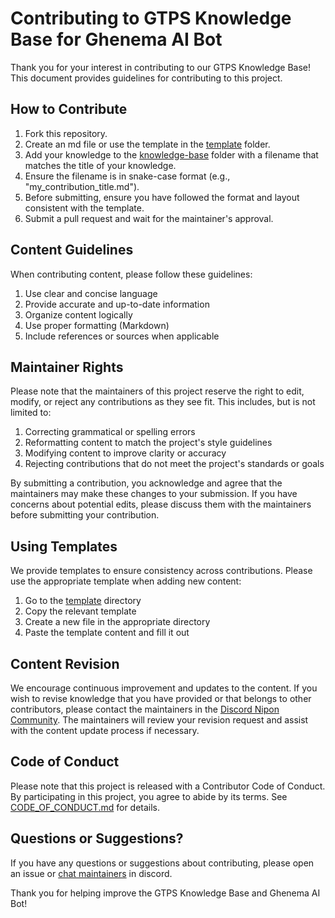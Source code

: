 # Contributing to GTPS Knowledge Base for Ghenema AI Bot

Thank you for your interest in contributing to our GTPS Knowledge Base! This document provides guidelines for contributing to this project.

## How to Contribute

1. Fork this repository.
2. Create an md file or use the template in the [template](template) folder.
3. Add your knowledge to the [knowledge-base](knowledge-base) folder with a filename that matches the title of your knowledge.
4. Ensure the filename is in snake-case format (e.g., "my_contribution_title.md").
5. Before submitting, ensure you have followed the format and layout consistent with the template.
6. Submit a pull request and wait for the maintainer's approval.

## Content Guidelines

When contributing content, please follow these guidelines:

1. Use clear and concise language
2. Provide accurate and up-to-date information
3. Organize content logically
4. Use proper formatting (Markdown)
5. Include references or sources when applicable

## Maintainer Rights

Please note that the maintainers of this project reserve the right to edit, modify, or reject any contributions as they see fit. This includes, but is not limited to:

1. Correcting grammatical or spelling errors
2. Reformatting content to match the project's style guidelines
3. Modifying content to improve clarity or accuracy
4. Rejecting contributions that do not meet the project's standards or goals

By submitting a contribution, you acknowledge and agree that the maintainers may make these changes to your submission. If you have concerns about potential edits, please discuss them with the maintainers before submitting your contribution.

## Using Templates

We provide templates to ensure consistency across contributions. Please use the appropriate template when adding new content:

1. Go to the [template](template) directory
2. Copy the relevant template
3. Create a new file in the appropriate directory
4. Paste the template content and fill it out

## Content Revision

We encourage continuous improvement and updates to the content. If you wish to revise knowledge that you have provided or that belongs to other contributors, please contact the maintainers in the [Discord Nipon Community](https://discord.gg/p8nN8J6tMz). The maintainers will review your revision request and assist with the content update process if necessary.

## Code of Conduct

Please note that this project is released with a Contributor Code of Conduct. By participating in this project, you agree to abide by its terms. See [CODE_OF_CONDUCT.md](CODE_OF_CONDUCT.md) for details.

## Questions or Suggestions?

If you have any questions or suggestions about contributing, please open an issue or [chat maintainers](https://discord.gg/p8nN8J6tMz) in discord.

Thank you for helping improve the GTPS Knowledge Base and Ghenema AI Bot!

